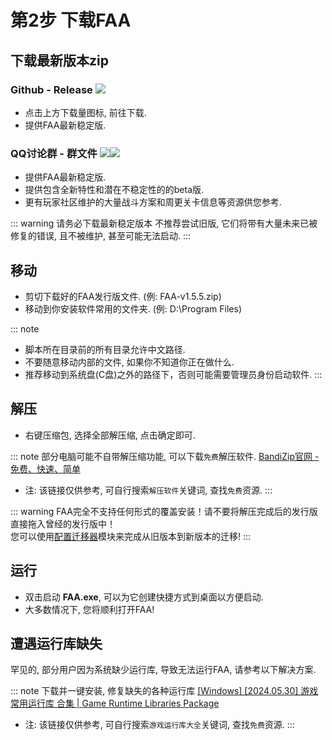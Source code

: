 # 第2步 下载FAA

## 下载最新版本zip

### Github - Release [![](https://img.shields.io/github/downloads/StareAbyss/FoodsVsMiceAutoAssistant/total?color=4e4c97)](https://github.com/StareAbyss/FoodsVsMiceAutoAssistant/releases)
* 点击上方下载量图标, 前往下载.  
* 提供FAA最新稳定版.

###  QQ讨论群 - 群文件 ![](https://img.shields.io/badge/QQ%201群-786921130-4e4c97)![](https://img.shields.io/badge/QQ%202群-142272678-4e4c97)
* 提供FAA最新稳定版. 
* 提供包含全新特性和潜在不稳定性的的beta版. 
* 更有玩家社区维护的大量战斗方案和周更关卡信息等资源供您参考.

::: warning 请务必下载最新稳定版本
不推荐尝试旧版, 它们将带有大量未来已被修复的错误, 且不被维护, 甚至可能无法启动.
::: 

## 移动

* 剪切下载好的FAA发行版文件. (例: FAA-v1.5.5.zip)
* 移动到你安装软件常用的文件夹. (例: D:\Program Files\)

::: note 
* 脚本所在目录前的所有目录允许中文路径.
* 不要随意移动内部的文件, 如果你不知道你正在做什么.
* 推荐移动到系统盘(C盘)之外的路径下，否则可能需要管理员身份启动软件.
::: 

## 解压 

* 右键压缩包, 选择全部解压缩, 点击确定即可.

::: note 部分电脑可能不自带解压缩功能, 可以下载`免费`解压软件.
[BandiZip官网 - 免费、快速、简单](https://www.bandisoft.com/bandizip/)
* 注: 该链接仅供参考, 可自行搜索`解压软件`关键词, 查找`免费`资源.
::: 

::: warning 
FAA完全不支持任何形式的覆盖安装！请不要将解压完成后的发行版直接拖入曾经的发行版中！   
您可以使用[配置迁移器]()模块来完成从旧版本到新版本的迁移!
::: 

## 运行

* 双击启动 **FAA.exe**, 可以为它创建快捷方式到桌面以方便启动.
* 大多数情况下, 您将顺利打开FAA!

## 遭遇运行库缺失

罕见的, 部分用户因为系统缺少运行库, 导致无法运行FAA, 请参考以下解决方案.  

::: note 下载并一键安装, 修复缺失的各种运行库
[[Windows] [2024.05.30] 游戏常用运行库 合集 | Game Runtime Libraries Package](https://www.52pojie.cn/thread-1916914-1-1.html)  
* 注: 该链接仅供参考, 可自行搜索`游戏运行库大全`关键词, 查找`免费`资源.
::: 